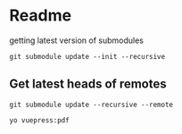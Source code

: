 # Readme

getting latest version of submodules

`git submodule update --init --recursive`

## Get latest heads of remotes
`git submodule update --recursive --remote`

`yo vuepress:pdf`
